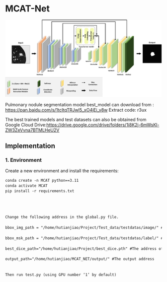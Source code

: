 # MCAT-Net
![net](./net.png)

Pulmonary nodule segmentation model best_model can download from : https://pan.baidu.com/s/1tcItqTRJwl5_xO4jEi_v8w Extract code: r3ux

The best trained models and test datasets can also be obtained from Google Cloud Drive:https://drive.google.com/drive/folders/1i8K2j-6mWsKl-ZW3ZeVvna7BTMLHeU2V

## Implementation

### 1. Environment
Create a new environment and install the requirements:
```markdown
conda create -n MCAT python==3.11
conda activate MCAT
pip install -r requirements.txt




Change the following address in the global.py file.

bbox_img_path = "/home/hutianjiao/Project/Test_data/testdatas/image/" # Address of the test image(image)

bbox_msk_path = "/home/hutianjiao/Project/Test_data/testdatas/label/" # Address of the test image(label)

best_dice_path="/home/hutianjiao/Project/best_dice.pth" #The address of the best models

output_path="/home/hutianjiao/MCAT_NET/output/" #The output address


Then run test.py (using GPU number ‘1’ by default)
